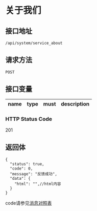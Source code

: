 # 关于我们

## 接口地址

`/api/system/service_about`

## 请求方法

```POST ```

## 接口变量

| name     | type     | must     | description |
|----------|:--------:|:--------:|:--------:|

### HTTP Status Code

201

## 返回体

```json5
{
  "status": true,
  "code": 0,
  "message": "反馈成功",
  "data": {
    "html": "",//html内容
  }
}
```

code请参见[消息对照表](消息对照表.md)
